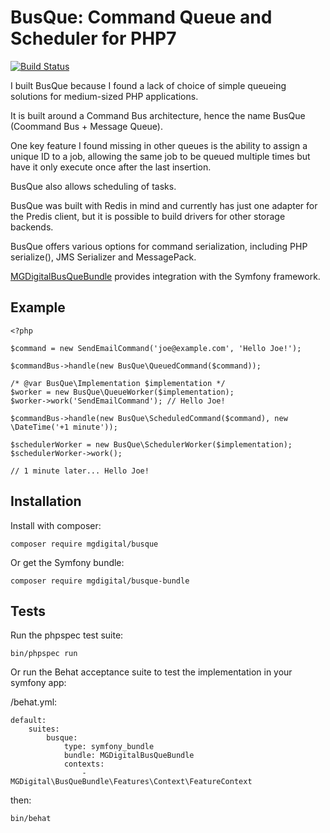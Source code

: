 BusQue: Command Queue and Scheduler for PHP7
============================================

[![Build Status](https://travis-ci.org/mgdigital/BusQue.svg?branch=master)](https://travis-ci.org/mgdigital/BusQue)

I built BusQue because I found a lack of choice of simple queueing solutions for medium-sized PHP applications.

It is built around a Command Bus architecture, hence the name BusQue (Coommand Bus + Message Queue).

One key feature I found missing in other queues is the ability to assign a unique ID to a job, allowing the same job to be queued multiple times but have it only execute once after the last insertion.

BusQue also allows scheduling of tasks.

BusQue was built with Redis in mind and currently has just one adapter for the Predis client, but it is possible to build drivers for other storage backends.

BusQue offers various options for command serialization, including PHP serialize(), JMS Serializer and MessagePack.

[MGDigitalBusQueBundle](https://github.com/mgdigital/BusQueBundle) provides integration with the Symfony framework.

Example
-------

    <?php
    
    $command = new SendEmailCommand('joe@example.com', 'Hello Joe!');
    
    $commandBus->handle(new BusQue\QueuedCommand($command));
    
    /* @var BusQue\Implementation $implementation */
    $worker = new BusQue\QueueWorker($implementation);
    $worker->work('SendEmailCommand'); // Hello Joe!
    
    $commandBus->handle(new BusQue\ScheduledCommand($command), new \DateTime('+1 minute'));
    
    $schedulerWorker = new BusQue\SchedulerWorker($implementation);
    $schedulerWorker->work();
    
    // 1 minute later... Hello Joe!

Installation
------------

Install with composer:

    composer require mgdigital/busque
    
Or get the Symfony bundle:

    composer require mgdigital/busque-bundle

Tests
-----

Run the phpspec test suite:

    bin/phpspec run

Or run the Behat acceptance suite to test the implementation in your symfony app:

/behat.yml:

    default:
        suites:
            busque:
                type: symfony_bundle
                bundle: MGDigitalBusQueBundle
                contexts:
                    - MGDigital\BusQueBundle\Features\Context\FeatureContext

then:

    bin/behat
